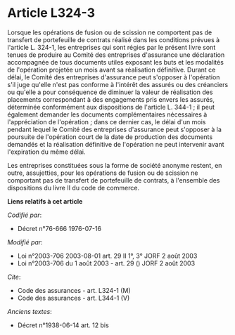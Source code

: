 # Article L324-3

Lorsque les opérations de fusion ou de scission ne comportent pas de transfert de portefeuille de contrats réalisé dans les
conditions prévues à l'article L. 324-1, les entreprises qui sont régies par le présent livre sont tenues de produire au
Comité des entreprises d'assurance une déclaration accompagnée de tous documents utiles exposant les buts et les modalités de
l'opération projetée un mois avant sa réalisation définitive. Durant ce délai, le Comité des entreprises d'assurance peut
s'opposer à l'opération s'il juge qu'elle n'est pas conforme à l'intérêt des assurés ou des créanciers ou qu'elle a pour
conséquence de diminuer la valeur de réalisation des placements correspondant à des engagements pris envers les assurés,
déterminée conformément aux dispositions de l'article L. 344-1 ; il peut également demander les documents complémentaires
nécessaires à l'appréciation de l'opération ; dans ce dernier cas, le délai d'un mois pendant lequel le Comité des
entreprises d'assurance peut s'opposer à la poursuite de l'opération court de la date de production des documents demandés et
la réalisation définitive de l'opération ne peut intervenir avant l'expiration du même délai.

Les entreprises constituées sous la forme de société anonyme restent, en outre, assujetties, pour les opérations de fusion ou
de scission ne comportant pas de transfert de portefeuille de contrats, à l'ensemble des dispositions du livre II du code de
commerce.

**Liens relatifs à cet article**

_Codifié par_:

  - Décret n°76-666 1976-07-16

_Modifié par_:

  - Loi n°2003-706 2003-08-01 art. 29 II 1°, 3° JORF 2 août 2003
  - Loi n°2003-706 du 1 août 2003 - art. 29 () JORF 2 août 2003

_Cite_:

  - Code des assurances - art. L324-1 (M)
  - Code des assurances - art. L344-1 (V)

_Anciens textes_:

  - Décret n°1938-06-14 art. 12 bis
